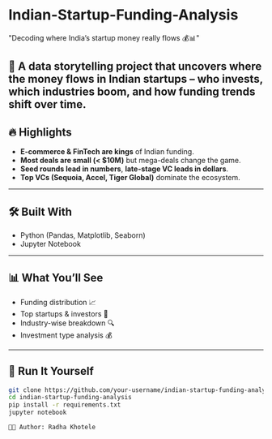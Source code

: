 # Indian-Startup-Funding-Analysis
"Decoding where India’s startup money really flows 💰📊"

🚀 A data storytelling project that uncovers **where the money flows in Indian startups** – who invests, which industries boom, and how funding trends shift over time.  
---

## 🔥 Highlights  
- **E-commerce & FinTech are kings** of Indian funding.  
- **Most deals are small (< $10M)** but mega-deals change the game.  
- **Seed rounds lead in numbers**, **late-stage VC leads in dollars**.  
- **Top VCs (Sequoia, Accel, Tiger Global)** dominate the ecosystem.  
---

## 🛠️ Built With  
- Python (Pandas, Matplotlib, Seaborn)  
- Jupyter Notebook  
---

## 📊 What You’ll See  
- Funding distribution 📈  
- Top startups & investors 💼  
- Industry-wise breakdown 🔍  
- Investment type analysis 💰  
---

## 🚀 Run It Yourself  
```bash
git clone https://github.com/your-username/indian-startup-funding-analysis.git
cd indian-startup-funding-analysis
pip install -r requirements.txt
jupyter notebook

👩‍💻 Author: Radha Khotele
